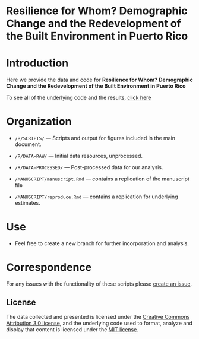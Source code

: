 # Resilience for Whom? Demographic Change and the Redevelopment of the Built Environment in Puerto Rico

# Introduction
Here we provide the data and code for **Resilience for Whom? Demographic Change and the Redevelopment of the Built Environment in Puerto Rico**



To see all of the underlying code and the results, [click here](http://htmlpreview.github.io/?https://github.com/mathewhauer/paper_template/blob/master/MANUSCRIPT/reproduce.html)

# Organization
- `/R/SCRIPTS/`  — Scripts and output for figures included in the main document.
- `/R/DATA-RAW/`  — Initial data resources, unprocessed.
- `/R/DATA-PROCESSED/` — Post-processed data for our analysis.
- `/MANUSCRIPT/manuscript.Rmd` — contains a replication of the manuscript file

- `/MANUSCRIPT/reproduce.Rmd` — contains a replication for underlying estimates.



# Use
- Feel free to create a new branch for further incorporation and analysis. 

# Correspondence
For any issues with the functionality of these scripts please [create an issue](https://github.com/mathewhauer/paper_template/issues).

## License
The data collected and presented is licensed under the [Creative Commons Attribution 3.0 license](http://creativecommons.org/licenses/by/3.0/us/deed.en_US), and the underlying code used to format, analyze and display that content is licensed under the [MIT license](http://opensource.org/licenses/mit-license.php).
